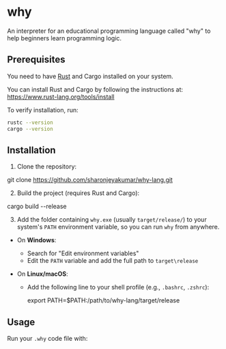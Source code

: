 # why

An interpreter for an educational programming language called "why" to help beginners learn programming logic.

## Prerequisites
You need to have [Rust](https://www.rust-lang.org/tools/install) and Cargo installed on your system.

You can install Rust and Cargo by following the instructions at:  
https://www.rust-lang.org/tools/install

To verify installation, run:

```bash
rustc --version
cargo --version
```
## Installation

1. Clone the repository:

  git clone https://github.com/sharonjeyakumar/why-lang.git

2. Build the project (requires Rust and Cargo):

  cargo build --release
   
3. Add the folder containing `why.exe` (usually `target/release/`) to your system's `PATH` environment variable, so you can run `why` from anywhere.

  * On **Windows**:

    * Search for "Edit environment variables"
    * Edit the `PATH` variable and add the full path to `target\release`

  * On **Linux/macOS**:
    * Add the following line to your shell profile (e.g., `.bashrc`, `.zshrc`):

      export PATH=$PATH:/path/to/why-lang/target/release
       
    
## Usage

Run your `.why` code file with:

```why <filename>
```
  
